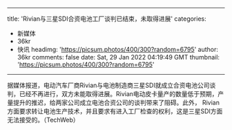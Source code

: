 
---
title: 'Rivian与三星SDI合资电池工厂谈判已结束，未取得进展'
categories: 
 - 新媒体
 - 36kr
 - 快讯
headimg: 'https://picsum.photos/400/300?random=6795'
author: 36kr
comments: false
date: Sat, 29 Jan 2022 04:19:49 GMT
thumbnail: 'https://picsum.photos/400/300?random=6795'
---

<div>   
据媒体报道，电动汽车厂商Rivian与电池制造商三星SDI就成立合资电池公司谈判，已经不再进行，双方未能取得进展。Rivian电动皮卡量产的数量低于预期，产量提升的推迟，给两家公司成立电池合资公司的谈判带来了阻碍。此外， Rivian方面要求转让电池生产技术，并且要求有进入工厂检查的权利，这是三星SDI方面无法接受的。（TechWeb）  
</div>
            